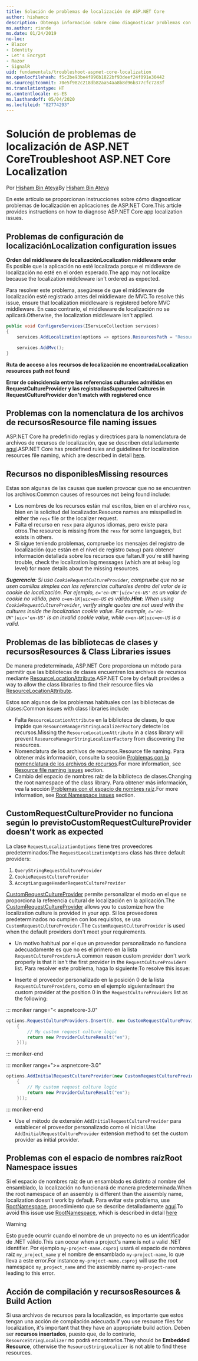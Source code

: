 ```yaml
---
title: Solución de problemas de localización de ASP.NET Core
author: hishamco
description: Obtenga información sobre cómo diagnosticar problemas con la localización en aplicaciones de ASP.NET Core.
ms.author: riande
ms.date: 01/24/2019
no-loc:
- Blazor
- Identity
- Let's Encrypt
- Razor
- SignalR
uid: fundamentals/troubleshoot-aspnet-core-localization
ms.openlocfilehash: f5c2be93be4f896b1822bf93deef24f091e30442
ms.sourcegitcommit: 70e5f982c218db82aa54aa8b8d96b377cfc7283f
ms.translationtype: HT
ms.contentlocale: es-ES
ms.lasthandoff: 05/04/2020
ms.locfileid: "82774293"
---
```

# <a name="troubleshoot-aspnet-core-localization"></a><span data-ttu-id="15fb6-103">Solución de problemas de localización de ASP.NET Core</span><span class="sxs-lookup"><span data-stu-id="15fb6-103">Troubleshoot ASP.NET Core Localization</span></span>

<span data-ttu-id="15fb6-104">Por [Hisham Bin Ateya](https://github.com/hishamco)</span><span class="sxs-lookup"><span data-stu-id="15fb6-104">By [Hisham Bin Ateya](https://github.com/hishamco)</span></span>

<span data-ttu-id="15fb6-105">En este artículo se proporcionan instrucciones sobre cómo diagnosticar problemas de localización en aplicaciones de ASP.NET Core.</span><span class="sxs-lookup"><span data-stu-id="15fb6-105">This article provides instructions on how to diagnose ASP.NET Core app localization issues.</span></span>

## <a name="localization-configuration-issues"></a><span data-ttu-id="15fb6-106">Problemas de configuración de localización</span><span class="sxs-lookup"><span data-stu-id="15fb6-106">Localization configuration issues</span></span>

<span data-ttu-id="15fb6-107">**Orden del middleware de localización**</span><span class="sxs-lookup"><span data-stu-id="15fb6-107">**Localization middleware order**</span></span>  
<span data-ttu-id="15fb6-108">Es posible que la aplicación no esté localizada porque el middleware de localización no esté en el orden esperado.</span><span class="sxs-lookup"><span data-stu-id="15fb6-108">The app may not localize because the localization middleware isn't ordered as expected.</span></span>

<span data-ttu-id="15fb6-109">Para resolver este problema, asegúrese de que el middleware de localización esté registrado antes del middleware de MVC.</span><span class="sxs-lookup"><span data-stu-id="15fb6-109">To resolve this issue, ensure that localization middleware is registered before MVC middleware.</span></span> <span data-ttu-id="15fb6-110">En caso contrario, el middleware de localización no se aplicará.</span><span class="sxs-lookup"><span data-stu-id="15fb6-110">Otherwise, the localization middleware isn't applied.</span></span>

```csharp
public void ConfigureServices(IServiceCollection services)
{
    services.AddLocalization(options => options.ResourcesPath = "Resources");

    services.AddMvc();
}
```

<span data-ttu-id="15fb6-111">**Ruta de acceso a los recursos de localización no encontrada**</span><span class="sxs-lookup"><span data-stu-id="15fb6-111">**Localization resources path not found**</span></span>

<span data-ttu-id="15fb6-112">**Error de coincidencia entre las referencias culturales admitidas en RequestCultureProvider y las registradas**</span><span class="sxs-lookup"><span data-stu-id="15fb6-112">**Supported Cultures in RequestCultureProvider don't match with registered once**</span></span>  

## <a name="resource-file-naming-issues"></a><span data-ttu-id="15fb6-113">Problemas con la nomenclatura de los archivos de recursos</span><span class="sxs-lookup"><span data-stu-id="15fb6-113">Resource file naming issues</span></span>

<span data-ttu-id="15fb6-114">ASP.NET Core ha predefinido reglas y directrices para la nomenclatura de archivos de recursos de localización, que se describen detalladamente [aquí](xref:fundamentals/localization?view=aspnetcore-2.2#resource-file-naming).</span><span class="sxs-lookup"><span data-stu-id="15fb6-114">ASP.NET Core has predefined rules and guidelines for localization resources file naming, which are described in detail [here](xref:fundamentals/localization?view=aspnetcore-2.2#resource-file-naming).</span></span>

## <a name="missing-resources"></a><span data-ttu-id="15fb6-115">Recursos no disponibles</span><span class="sxs-lookup"><span data-stu-id="15fb6-115">Missing resources</span></span>

<span data-ttu-id="15fb6-116">Estas son algunas de las causas que suelen provocar que no se encuentren los archivos:</span><span class="sxs-lookup"><span data-stu-id="15fb6-116">Common causes of resources not being found include:</span></span>

- <span data-ttu-id="15fb6-117">Los nombres de los recursos están mal escritos, bien en el archivo `resx`, bien en la solicitud del localizador.</span><span class="sxs-lookup"><span data-stu-id="15fb6-117">Resource names are misspelled in either the `resx` file or the localizer request.</span></span>
- <span data-ttu-id="15fb6-118">Falta el recurso en `resx` para algunos idiomas, pero existe para otros.</span><span class="sxs-lookup"><span data-stu-id="15fb6-118">The resource is missing from the `resx` for some languages, but exists in others.</span></span>
- <span data-ttu-id="15fb6-119">Si sigue teniendo problemas, compruebe los mensajes del registro de localización (que están en el nivel de registro `Debug`) para obtener información detallada sobre los recursos que faltan.</span><span class="sxs-lookup"><span data-stu-id="15fb6-119">If you're still having trouble, check the localization log messages (which are at `Debug` log level) for more details about the missing resources.</span></span>

<span data-ttu-id="15fb6-120">_**Sugerencia**: Si usa `CookieRequestCultureProvider`, compruebe que no se usen comillas simples con las referencias culturales dentro del valor de la cookie de localización. Por ejemplo, `c='en-UK'|uic='en-US'` es un valor de cookie no válido, pero `c=en-UK|uic=en-US` es válido._</span><span class="sxs-lookup"><span data-stu-id="15fb6-120">_**Hint:** When using `CookieRequestCultureProvider`, verify single quotes are not used with the cultures inside the localization cookie value. For example, `c='en-UK'|uic='en-US'` is an invalid cookie value, while `c=en-UK|uic=en-US` is a valid._</span></span>

## <a name="resources--class-libraries-issues"></a><span data-ttu-id="15fb6-121">Problemas de las bibliotecas de clases y recursos</span><span class="sxs-lookup"><span data-stu-id="15fb6-121">Resources & Class Libraries issues</span></span>

<span data-ttu-id="15fb6-122">De manera predeterminada, ASP.NET Core proporciona un método para permitir que las bibliotecas de clases encuentren los archivos de recursos mediante [ResourceLocationAttribute](/dotnet/api/microsoft.extensions.localization.resourcelocationattribute?view=aspnetcore-2.1).</span><span class="sxs-lookup"><span data-stu-id="15fb6-122">ASP.NET Core by default provides a way to allow the class libraries to find their resource files via [ResourceLocationAttribute](/dotnet/api/microsoft.extensions.localization.resourcelocationattribute?view=aspnetcore-2.1).</span></span>

<span data-ttu-id="15fb6-123">Estos son algunos de los problemas habituales con las bibliotecas de clases:</span><span class="sxs-lookup"><span data-stu-id="15fb6-123">Common issues with class libraries include:</span></span>
- <span data-ttu-id="15fb6-124">Falta `ResourceLocationAttribute` en la biblioteca de clases, lo que impide que `ResourceManagerStringLocalizerFactory` detecte los recursos.</span><span class="sxs-lookup"><span data-stu-id="15fb6-124">Missing the `ResourceLocationAttribute` in a class library will prevent `ResourceManagerStringLocalizerFactory` from discovering the resources.</span></span>
- <span data-ttu-id="15fb6-125">Nomenclatura de los archivos de recursos.</span><span class="sxs-lookup"><span data-stu-id="15fb6-125">Resource file naming.</span></span> <span data-ttu-id="15fb6-126">Para obtener más información, consulte la sección [Problemas con la nomenclatura de los archivos de recursos](#resource-file-naming-issues).</span><span class="sxs-lookup"><span data-stu-id="15fb6-126">For more information, see [Resource file naming issues](#resource-file-naming-issues) section.</span></span>
- <span data-ttu-id="15fb6-127">Cambio del espacio de nombres raíz de la biblioteca de clases.</span><span class="sxs-lookup"><span data-stu-id="15fb6-127">Changing the root namespace of the class library.</span></span> <span data-ttu-id="15fb6-128">Para obtener más información, vea la sección [Problemas con el espacio de nombres raíz](#root-namespace-issues).</span><span class="sxs-lookup"><span data-stu-id="15fb6-128">For more information, see [Root Namespace issues](#root-namespace-issues) section.</span></span>

## <a name="customrequestcultureprovider-doesnt-work-as-expected"></a><span data-ttu-id="15fb6-129">CustomRequestCultureProvider no funciona según lo previsto</span><span class="sxs-lookup"><span data-stu-id="15fb6-129">CustomRequestCultureProvider doesn't work as expected</span></span>

<span data-ttu-id="15fb6-130">La clase `RequestLocalizationOptions` tiene tres proveedores predeterminados:</span><span class="sxs-lookup"><span data-stu-id="15fb6-130">The `RequestLocalizationOptions` class has three default providers:</span></span>

1. `QueryStringRequestCultureProvider`
2. `CookieRequestCultureProvider`
3. `AcceptLanguageHeaderRequestCultureProvider`

<span data-ttu-id="15fb6-131">[CustomRequestCultureProvider](/dotnet/api/microsoft.aspnetcore.localization.customrequestcultureprovider?view=aspnetcore-2.1) permite personalizar el modo en el que se proporciona la referencia cultural de localización en la aplicación.</span><span class="sxs-lookup"><span data-stu-id="15fb6-131">The [CustomRequestCultureProvider](/dotnet/api/microsoft.aspnetcore.localization.customrequestcultureprovider?view=aspnetcore-2.1) allows you to customize how the localization culture is provided in your app.</span></span> <span data-ttu-id="15fb6-132">Si los proveedores predeterminados no cumplen con los requisitos, se usa `CustomRequestCultureProvider`.</span><span class="sxs-lookup"><span data-stu-id="15fb6-132">The `CustomRequestCultureProvider` is used when the default providers don't meet your requirements.</span></span>

- <span data-ttu-id="15fb6-133">Un motivo habitual por el que un proveedor personalizado no funciona adecuadamente es que no es el primero en la lista `RequestCultureProviders`.</span><span class="sxs-lookup"><span data-stu-id="15fb6-133">A common reason custom provider don't work properly is that it isn't the first provider in the `RequestCultureProviders` list.</span></span> <span data-ttu-id="15fb6-134">Para resolver este problema, haga lo siguiente:</span><span class="sxs-lookup"><span data-stu-id="15fb6-134">To resolve this issue:</span></span>

- <span data-ttu-id="15fb6-135">Inserte el proveedor personalizado en la posición 0 de la lista `RequestCultureProviders`, como en el ejemplo siguiente:</span><span class="sxs-lookup"><span data-stu-id="15fb6-135">Insert the custom provider at the position 0 in the `RequestCultureProviders` list as the following:</span></span>

::: moniker range="< aspnetcore-3.0"
```csharp
options.RequestCultureProviders.Insert(0, new CustomRequestCultureProvider(async context =>
    {
        // My custom request culture logic
        return new ProviderCultureResult("en");
    }));
```
::: moniker-end

::: moniker range=">= aspnetcore-3.0"
```csharp
options.AddInitialRequestCultureProvider(new CustomRequestCultureProvider(async context =>
    {
        // My custom request culture logic
        return new ProviderCultureResult("en");
    }));
```
::: moniker-end

- <span data-ttu-id="15fb6-136">Use el método de extensión `AddInitialRequestCultureProvider` para establecer el proveedor personalizado como el inicial.</span><span class="sxs-lookup"><span data-stu-id="15fb6-136">Use `AddInitialRequestCultureProvider` extension method to set the custom provider as initial provider.</span></span>

## <a name="root-namespace-issues"></a><span data-ttu-id="15fb6-137">Problemas con el espacio de nombres raíz</span><span class="sxs-lookup"><span data-stu-id="15fb6-137">Root Namespace issues</span></span>

<span data-ttu-id="15fb6-138">Si el espacio de nombres raíz de un ensamblado es distinto al nombre del ensamblado, la localización no funcionará de manera predeterminada.</span><span class="sxs-lookup"><span data-stu-id="15fb6-138">When the root namespace of an assembly is different than the assembly name, localization doesn't work by default.</span></span> <span data-ttu-id="15fb6-139">Para evitar este problema, use [RootNamespace](/dotnet/api/microsoft.extensions.localization.rootnamespaceattribute?view=aspnetcore-2.1), procedimiento que se describe detalladamente [aquí](xref:fundamentals/localization?view=aspnetcore-2.2#resource-file-naming).</span><span class="sxs-lookup"><span data-stu-id="15fb6-139">To avoid this issue use [RootNamespace](/dotnet/api/microsoft.extensions.localization.rootnamespaceattribute?view=aspnetcore-2.1), which is described in detail [here](xref:fundamentals/localization?view=aspnetcore-2.2#resource-file-naming)</span></span>

> [!WARNING]
> <span data-ttu-id="15fb6-140">Esto puede ocurrir cuando el nombre de un proyecto no es un identificador de .NET válido.</span><span class="sxs-lookup"><span data-stu-id="15fb6-140">This can occur when a project's name is not a valid .NET identifier.</span></span> <span data-ttu-id="15fb6-141">Por ejemplo `my-project-name.csproj` usará el espacio de nombres raíz `my_project_name` y el nombre de ensamblado `my-project-name`, lo que lleva a este error.</span><span class="sxs-lookup"><span data-stu-id="15fb6-141">For instance `my-project-name.csproj` will use the root namespace `my_project_name` and the assembly name `my-project-name` leading to this error.</span></span> 

## <a name="resources--build-action"></a><span data-ttu-id="15fb6-142">Acción de compilación y recursos</span><span class="sxs-lookup"><span data-stu-id="15fb6-142">Resources & Build Action</span></span>

<span data-ttu-id="15fb6-143">Si usa archivos de recursos para la localización, es importante que estos tengan una acción de compilación adecuada.</span><span class="sxs-lookup"><span data-stu-id="15fb6-143">If you use resource files for localization, it's important that they have an appropriate build action.</span></span> <span data-ttu-id="15fb6-144">Deben ser **recursos insertados**, puesto que, de lo contrario, `ResourceStringLocalizer` no podrá encontrarlos.</span><span class="sxs-lookup"><span data-stu-id="15fb6-144">They should be **Embedded Resource**, otherwise the `ResourceStringLocalizer` is not able to find these resources.</span></span>
